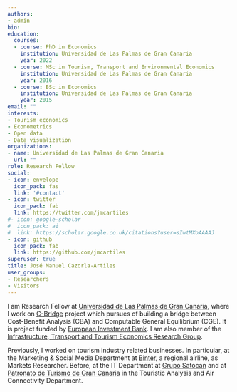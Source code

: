 ```yaml
---
authors:
- admin
bio:
education:
  courses:
  - course: PhD in Economics
    institution: Universidad de Las Palmas de Gran Canaria
    year: 2022
  - course: MSc in Tourism, Transport and Environmental Economics
    institution: Universidad de Las Palmas de Gran Canaria
    year: 2016
  - course: BSc in Economics
    institution: Universidad de Las Palmas de Gran Canaria
    year: 2015
email: ""
interests:
- Tourism economics
- Econometrics
- Open data
- Data visualization
organizations:
- name: Universidad de Las Palmas de Gran Canaria
  url: ""
role: Research Fellow
social:
- icon: envelope
  icon_pack: fas
  link: '#contact'
- icon: twitter
  icon_pack: fab
  link: https://twitter.com/jmcartiles
#- icon: google-scholar
#  icon_pack: ai
#  link: https://scholar.google.co.uk/citations?user=sIwtMXoAAAAJ
- icon: github
  icon_pack: fab
  link: https://github.com/jmcartiles
superuser: true
title: José Manuel Cazorla-Artiles
user_groups:
- Researchers
- Visitors
---
```


I am Research Fellow at [Universidad de Las Palmas de Gran Canaria](https://www.ulpgc.es/), where I work on [C-Bridge](http://c-bridge.ulpgc.es/) project which pursues of building a bridge between Cost-Benefit Analysis (CBA) and Computable General Equilibrium (CGE). It is project funded by [European Investment Bank](https://www.eib.org/en/index.htm). I am also member of the [Infrastructure, Transport and Tourism Economics Research Group](http://eitt.es/).

Previously, I worked on tourism industry related businesses. In particular, at the Marketing & Social Media Department at [Binter](https://www.bintercanarias.com/), a regional airline, as Markets Researcher. Before, at the IT Department at [Grupo Satocan](https://www.gruposatocan.es/) and at [Patronato de Turismo de Gran Canaria](http://www.grancanaria.com/turismo/es/) in the Touristic Analysis and Air Connectivity Department.

